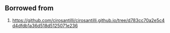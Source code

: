 ## Borrowed from
1. https://github.com/cirosantilli/cirosantilli.github.io/tree/d783cc70a2e5c4d4dfdb1a36d518d5125071e236
